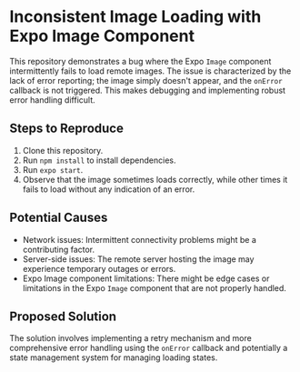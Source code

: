 # Inconsistent Image Loading with Expo Image Component

This repository demonstrates a bug where the Expo `Image` component intermittently fails to load remote images.  The issue is characterized by the lack of error reporting; the image simply doesn't appear, and the `onError` callback is not triggered.  This makes debugging and implementing robust error handling difficult.

## Steps to Reproduce

1. Clone this repository.
2. Run `npm install` to install dependencies.
3. Run `expo start`.
4. Observe that the image sometimes loads correctly, while other times it fails to load without any indication of an error.

## Potential Causes

* Network issues: Intermittent connectivity problems might be a contributing factor.
* Server-side issues: The remote server hosting the image may experience temporary outages or errors.
* Expo Image component limitations:  There might be edge cases or limitations in the Expo `Image` component that are not properly handled.

## Proposed Solution

The solution involves implementing a retry mechanism and more comprehensive error handling using the `onError` callback and potentially a state management system for managing loading states.